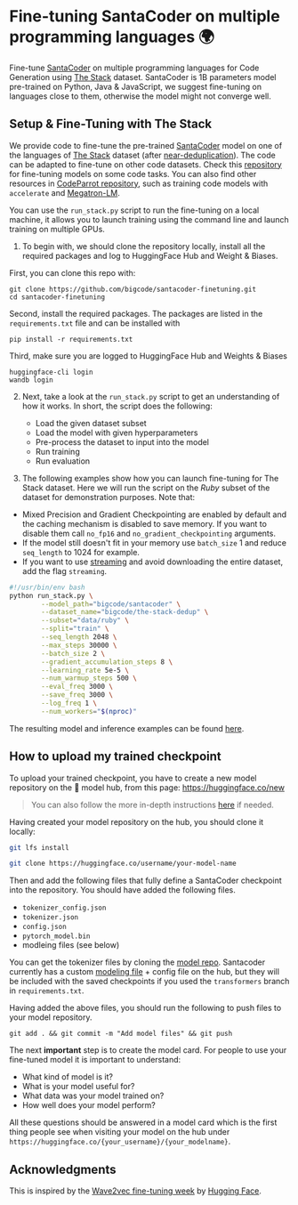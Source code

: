 # Fine-tuning SantaCoder on multiple programming languages 🌍
Fine-tune [SantaCoder](https://huggingface.co/bigcode/santacoder) on multiple programming languages for Code Generation using [The Stack](https://huggingface.co/bigcode/the-stack) dataset. SantaCoder is 1B parameters model pre-trained on Python, Java & JavaScript, we suggest fine-tuning on languages close to them, otherwise the model might not converge well.


## Setup & Fine-Tuning with The Stack

We provide code to fine-tune the pre-trained [SantaCoder](https://huggingface.co/bigcode/santacoder) model on one of the languages of [The Stack](https://huggingface.co/bigcode/the-stack) dataset (after [near-deduplication](https://huggingface.co/datasets/bigcode/the-stack-dedup)). The code can be adapted to fine-tune on other code datasets. Check this [repository](https://github.com/bigcode-project/bigcode-evaluation-harness/tree/main/finetuning) for fine-tuning models on some code tasks. You can also find other resources in [CodeParrot repository](https://github.com/huggingface/transformers/tree/main/examples/research_projects/codeparrot), such as training code models with `accelerate` and [Megatron-LM](https://github.com/NVIDIA/Megatron-LM).

You can use the `run_stack.py` script to run the fine-tuning on a local machine, it allows you to launch training using the command line and launch training on multiple GPUs.

1. To begin with, we should clone the repository locally, install all the required packages and log to HuggingFace Hub and Weight & Biases.

First, you can clone this repo with:

```
git clone https://github.com/bigcode/santacoder-finetuning.git
cd santacoder-finetuning
```

Second, install the required packages. The packages are listed in the `requirements.txt` file and can be installed with

```
pip install -r requirements.txt
```

Third, make sure you are logged to HuggingFace Hub and Weights & Biases

```
huggingface-cli login
wandb login
```

2. Next, take a look at the `run_stack.py` script to get an understanding of how it works. In short, the script does the following:

	- Load the given dataset subset
	- Load the model with given hyperparameters
	- Pre-process the dataset to input into the model
	- Run training
	- Run evaluation

3. The following examples show how you can launch fine-tuning for The Stack dataset. 
Here we will run the script on the *Ruby* subset of the dataset for demonstration purposes. Note that:
- Mixed Precision and Gradient Checkpointing are enabled by default and the caching mechanism is disabled to save memory. If you want to disable them call `no_fp16` and `no_gradient_checkpointing` arguments. 
- If the model still doesn't fit in your memory use `batch_size` 1 and reduce `seq_length` to 1024 for example.
- If you want to use [streaming](https://huggingface.co/docs/datasets/stream) and avoid downloading the entire dataset, add the flag `streaming`.


```bash
#!/usr/bin/env bash
python run_stack.py \
        --model_path="bigcode/santacoder" \
        --dataset_name="bigcode/the-stack-dedup" \
        --subset="data/ruby" \
        --split="train" \
        --seq_length 2048 \
        --max_steps 30000 \
        --batch_size 2 \
        --gradient_accumulation_steps 8 \
        --learning_rate 5e-5 \
        --num_warmup_steps 500 \
        --eval_freq 3000 \
        --save_freq 3000 \
        --log_freq 1 \
        --num_workers="$(nproc)" 
```

The resulting model and inference examples can be found [here](https://huggingface.co/bigcode/santacoder-ruby).

## How to upload my trained checkpoint

To upload your trained checkpoint, you have to create a new model repository on the 🤗 model hub, from this page: https://huggingface.co/new

> You can also follow the more in-depth instructions [here](https://huggingface.co/transformers/model_sharing.html) if needed.

Having created your model repository on the hub, you should clone it locally:

```bash
git lfs install

git clone https://huggingface.co/username/your-model-name
```

Then and add the following files that fully define a SantaCoder checkpoint into the repository. You should have added the following files.

- `tokenizer_config.json`
- `tokenizer.json`
- `config.json`
- `pytorch_model.bin`
- modleing files (see below)

You can get the tokenizer files by cloning the [model repo](https://huggingface.co/bigcode/santacoder/tree/main). Santacoder currently has a custom [modeling file](https://huggingface.co/bigcode/santacoder/blob/main/modeling_gpt2_mq.py) + config file on the hub, but they will be included with the saved checkpoints if you used the `transformers` branch in `requirements.txt`.

Having added the above files, you should run the following to push files to your model repository.  
```
git add . && git commit -m "Add model files" && git push
```

The next **important** step is to create the model card. For people to use your fine-tuned 
model it is important to understand: 

- What kind of model is it?
- What is your model useful for?
- What data was your model trained on?
- How well does your model perform?

All these questions should be answered in a model card which is the first thing people see when 
visiting your model on the hub under `https://huggingface.co/{your_username}/{your_modelname}`.

## Acknowledgments

This is inspired by the [Wave2vec fine-tuning week](https://github.com/huggingface/transformers/edit/main/examples/research_projects/wav2vec2/) by [Hugging Face](https://huggingface.co/).
